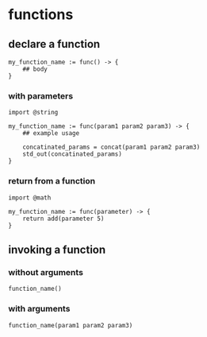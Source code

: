 # functions
## declare a function

```properties
my_function_name := func() -> {
    ## body
}
```

### with parameters

```properties
import @string

my_function_name := func(param1 param2 param3) -> {
    ## example usage

    concatinated_params = concat(param1 param2 param3)
    std_out(concatinated_params)
}
```

### return from a function

```properties
import @math

my_function_name := func(parameter) -> {
    return add(parameter 5)
}
```

## invoking a function

### without arguments

```properties
function_name()
```

### with arguments

```properties
function_name(param1 param2 param3)
```